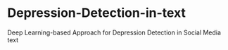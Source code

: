# Depression-Detection-in-text
Deep Learning-based Approach for Depression Detection in Social Media text
